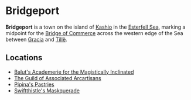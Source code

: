 # Bridgeport

**Bridgeport** is a town on the island of [Kashio](../../../../ch-4-esterfell-gazetteer/esterfell/lenya/esterfell-sea/kashio.md) in the [Esterfell Sea](../../../../ch-4-esterfell-gazetteer/esterfell/lenya/esterfell-sea/), marking a midpoint for the [Bridge of Commerce](../road-of-commerce.md) across the western edge of the Sea between [Gracia](../gracia.md) and [Tillë](../tille.md).

## Locations

- [Balut's Academerie for the Magistically Inclinated](../../../../ch-2-people-of-mote/organizations/baluts-academerie/)
- [The Guild of Associated Arcartisans](../../../../ch-2-people-of-mote/organizations/arcartisans/)
- [Pipina's Pastries](../../../../ch-2-people-of-mote/organizations/pipinas-pastries/)
- [Swiftthistle's Maskquerade](../../../../ch-2-people-of-mote/organizations/swiftthistles-maskquerade/)
